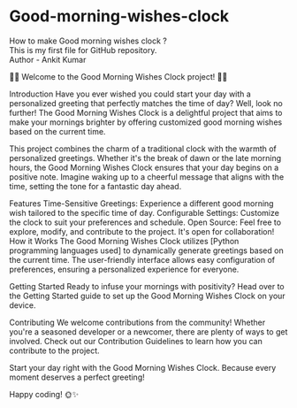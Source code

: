 # Good-morning-wishes-clock
How to make Good morning wishes clock ?
<br>
This is my first file for GitHub repository.
<br>
Author - Ankit Kumar

 
🌅⏰ Welcome to the Good Morning Wishes Clock project! 🌅⏰

Introduction
Have you ever wished you could start your day with a personalized greeting that perfectly matches the time of day? Well, look no further! The Good Morning Wishes Clock is a delightful project that aims to make your mornings brighter by offering customized good morning wishes based on the current time.

This project combines the charm of a traditional clock with the warmth of personalized greetings. Whether it's the break of dawn or the late morning hours, the Good Morning Wishes Clock ensures that your day begins on a positive note. Imagine waking up to a cheerful message that aligns with the time, setting the tone for a fantastic day ahead.

Features
Time-Sensitive Greetings: Experience a different good morning wish tailored to the specific time of day.
Configurable Settings: Customize the clock to suit your preferences and schedule.
Open Source: Feel free to explore, modify, and contribute to the project. It's open for collaboration!
How it Works
The Good Morning Wishes Clock utilizes [Python programming languages used] to dynamically generate greetings based on the current time. The user-friendly interface allows easy configuration of preferences, ensuring a personalized experience for everyone.

Getting Started
Ready to infuse your mornings with positivity? Head over to the Getting Started guide to set up the Good Morning Wishes Clock on your device.

Contributing
We welcome contributions from the community! Whether you're a seasoned developer or a newcomer, there are plenty of ways to get involved. Check out our Contribution Guidelines to learn how you can contribute to the project.

Start your day right with the Good Morning Wishes Clock. Because every moment deserves a perfect greeting!

Happy coding! 🌞✨
